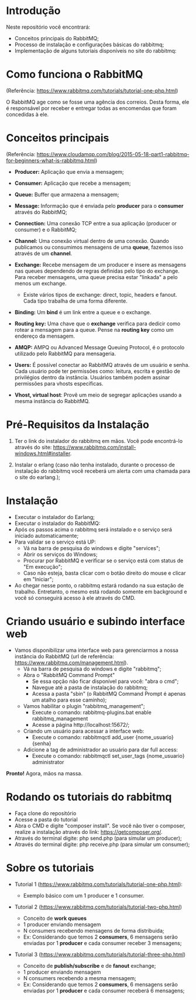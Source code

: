 # Introdução
Neste repositório você encontrará:

- Conceitos principais do RabbitMQ;
- Processo de instalação e configurações básicas do 
rabbitmq;
- Implementação de alguns tutoriais disponíveis no site do rabbitmq:
    
# Como funciona o RabbitMQ
(Referência: https://www.rabbitmq.com/tutorials/tutorial-one-php.html)

O RabbitMQ age como se fosse uma agência dos correios. Desta forma, ele é responsável por receber e entregar todas as encomendas que foram concedidas à ele.

# Conceitos principais
(Referência: https://www.cloudamqp.com/blog/2015-05-18-part1-rabbitmq-for-beginners-what-is-rabbitmq.html)

- **Producer:** Aplicação que envia a mensagem;

- **Consumer:** Aplicação que recebe a mensagem;

- **Queue:** Buffer que armazena a mensagem;

- **Message:** Informação que é enviada pelo **producer** para o **consumer** através do RabbitMQ;

- **Connection:** Uma conexão TCP entre a sua aplicação (producer or consumer) e o RabbitMQ;

- **Channel:** Uma conexão virtual dentro de uma conexão. Quando publicamos ou consumimos mensagens de uma **queue**, fazemos isso através de um **channel**.

- **Exchange:** Recebe mensagem de um producer e insere as mensagens nas queues dependendo de regras definidas pelo tipo do exchange. Para receber mensagens, uma queue precisa estar "linkada" a pelo menos um exchange.
    - Existe vários tipos de exchange: direct, topic, headers e fanout. Cada tipo trabalha de uma forma diferente.

- **Binding:** Um **bind** é um link entre a queue e o exchange.

- **Routing key:** Uma chave que o **exchange** verifica para dedicir como rotear a mensagem para a queue. Pense na **routing key** como um endereço da mensagem.

- **AMQP:** AMPQ ou Advanced Message Queuing Protocol, é o protocolo utilizado pelo RabbitMQ para mensageria.

- **Users:** É possível conectar ao RabbitMQ através de um usuário e senha. Cada usuário pode ter permissões como: leitura, escrita e gestão de privilégios dentro da instância. Usuários também podem assinar permissões para vhosts especificas.

 - **Vhost, virtual host**: Provê um meio de segregar aplicações usando a mesma instância do RabbitMQ.

# Pré-Requisitos da Instalação

1. Ter o link do instalador do rabbitmq em mãos. Você pode encontrá-lo através do site: https://www.rabbitmq.com/install-windows.html#installer.  

2. Instalar o erlang (caso não tenha instalado, durante o processo de instalação do rabbitmq você receberá um alerta com uma chamada para o site do earlang.);

# Instalação

- Executar o instalador do Earlang;
- Executar o instalador do RabbitMQ:
- Após os passos acima o rabbitmq será instalado e o serviço será iniciado automaticamente;
- Para validar se o serviço está UP:
    - Vá na barra de pesquisa do windows e digite "services";
    - Abrir os serviços do Windows;
    - Procurar por RabbitMQ e verificar se o serviço está com status de "Em execução";
    - Caso não esteja, basta clicar com o botão direito do mouse e clicar em "Iniciar";
- Ao chegar nesse ponto, o rabbitmq estará rodando na sua estação de trabalho. Entretanto, o mesmo está rodando somente em background e você só conseguirá acesso à ele através do CMD.

# Criando usuário e subindo interface web

- Vamos disponibilizar uma interface web para gerenciarmos a nossa instância do RabbitMQ (url de referência: https://www.rabbitmq.com/management.html).
    - Vá na barra de pesquisa do windows e digite "rabbitmq";
    - Abra o "RabbitMQ Command Prompt"
        - Se essa opção não ficar disponível para você: "abra o cmd";
        - Navegue até a pasta de instalação do rabbitmq;
        - Acessa a pasta "sbin" (o RabbitMQ Command Prompt é apenas um atalho para esse caminho);
    - Vamos habilitar o plugin "rabbitmq_management";
        - Execute o comando: rabbitmq-plugins.bat enable rabbitmq_management
        - Acesse a página http://localhost:15672/;
    - Criando um usuário para acessar a interface web:
        - Execute o comando: rabbitmqctl add_user {nome_usuario} {senha}
    - Adicione a tag de administrador ao usuário para dar full access: 
        - Execute o comando: rabbitmqctl set_user_tags {nome_usuario} administrator

**Pronto!** Agora, mãos na massa.

# Rodando os tutoriais do rabbitmq

- Faça clone do repositório
- Acesse a pasta do tutorial
- Abra o CMD e digite "composer install". Se você não tiver o composer, realize a instalação através do link: https://getcomposer.org/.
- Através do terminal digite: php send.php (para simular um producer);
- Através do terminal digite: php receive.php (para simular um consumer);

# Sobre os tutoriais

- Tutorial 1 (https://www.rabbitmq.com/tutorials/tutorial-one-php.html):
    - Exemplo básico com um 1 producer e 1 consumer.

- Tutorial 2 (https://www.rabbitmq.com/tutorials/tutorial-two-php.html)
    - Conceito de **work queues**
    - 1 producer enviando mensagem
    - N consumers recebendo mensagens de forma distribuida;
    - Ex: Considerando que temos 2 **consumers**, 6 mensagens serão enviadas por 1 **producer** e cada consumer receber 3 mensagens; 

- Tutorial 3 (https://www.rabbitmq.com/tutorials/tutorial-three-php.html)
    - Conceito de **publish/subscribe** e de **fanout** exchange;
    - 1 producer enviando mensagem
    - N consumers recebendo a mesma mensagem;
    - Ex: Considerando que temos 2 **consumers**, 6 mensagens serão enviadas por 1 **producer** e cada consumer receberá 6 mensagens;



